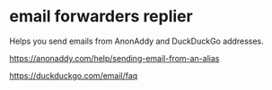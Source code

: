 # email forwarders replier

Helps you send emails from AnonAddy and DuckDuckGo addresses.

https://anonaddy.com/help/sending-email-from-an-alias

https://duckduckgo.com/email/faq
